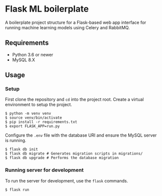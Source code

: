 # Flask ML boilerplate
A boilerplate project structure for a Flask-based web app interface for running
machine learning models using Celery and RabbitMQ.

## Requirements
- Python 3.6 or newer
- MySQL 8.X


## Usage

### Setup
First clone the repository and `cd` into the project root. Create a virtual environment to setup the project.

```shell
$ python -m venv venv
$ source venv/bin/activate
$ pip install -r requirements.txt
$ export FLASK_APP=run.py
```

Configure the `.env` file with the database URI and ensure the MySQL server is running.

```shell
$ flask db init
$ flask db migrate # Generates migration scripts in migrations/
$ flask db upgrade # Performs the database migration
```

### Running server for development
To run the server for development, use the `flask` commands.

```shell
$ flask run
```



